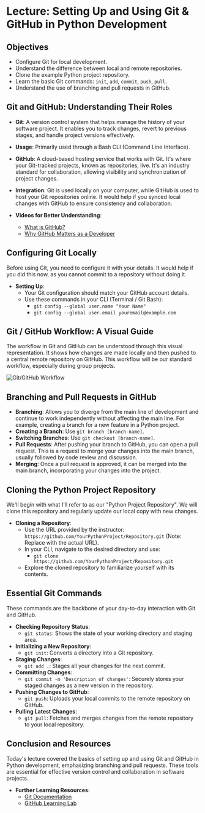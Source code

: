 # Lecture: Setting Up and Using Git & GitHub in Python Development

## Objectives
- Configure Git for local development.
- Understand the difference between local and remote repositories.
- Clone the example Python project repository.
- Learn the basic Git commands: `init`, `add`, `commit`, `push`, `pull`.
- Understand the use of branching and pull requests in GitHub.

## Git and GitHub: Understanding Their Roles

- **Git**: A version control system that helps manage the history of your software project. It enables you to track changes, revert to previous stages, and handle project versions effectively.
- **Usage**: Primarily used through a Bash CLI (Command Line Interface).
- **GitHub**: A cloud-based hosting service that works with Git. It's where your Git-tracked projects, known as repositories, live. It's an industry standard for collaboration, allowing visibility and synchronization of project changes.
- **Integration**: Git is used locally on your computer, while GitHub is used to host your Git repositories online. It would help if you synced local changes with GitHub to ensure consistency and collaboration.

- **Videos for Better Understanding**:
  - [What is GitHub?](https://www.youtube.com/watch?v=w3jLJU7DT5E&ab_channel=GitHub)
  - [Why GitHub Matters as a Developer](https://www.youtube.com/watch?v=yaRwYYdiHxo&ab_channel=SimpleProgrammer)

## Configuring Git Locally

Before using Git, you need to configure it with your details. It would help if you did this now, as you cannot commit to a repository without doing it.

- **Setting Up**:
  - Your Git configuration should match your GitHub account details.
  - Use these commands in your CLI (Terminal / Git Bash):
    - `git config --global user.name "Your Name"`
    - `git config --global user.email youremail@example.com`

## Git / GitHub Workflow: A Visual Guide

The workflow in Git and GitHub can be understood through this visual representation. It shows how changes are made locally and then pushed to a central remote repository on GitHub. This workflow will be our standard workflow, especially during group projects.

![Git/GitHub Workflow](https://www.codeproject.com/KB/applications/1165512/image1.png)

## Branching and Pull Requests in GitHub

- **Branching**: Allows you to diverge from the main line of development and continue to work independently without affecting the main line. For example, creating a branch for a new feature in a Python project.
- **Creating a Branch**: Use `git branch [branch-name]`.
- **Switching Branches**: Use `git checkout [branch-name]`.
- **Pull Requests**: After pushing your branch to GitHub, you can open a pull request. This is a request to merge your changes into the main branch, usually followed by code review and discussion.
- **Merging**: Once a pull request is approved, it can be merged into the main branch, incorporating your changes into the project.

## Cloning the Python Project Repository

We'll begin with what I'll refer to as our "Python Project Repository". We will clone this repository and regularly update our local copy with new changes.

- **Cloning a Repository**:
  - Use the URL provided by the instructor: `https://github.com/YourPythonProject/Repository.git` (Note: Replace with the actual URL).
  - In your CLI, navigate to the desired directory and use:
    - `git clone https://github.com/YourPythonProject/Repository.git`
  - Explore the cloned repository to familiarize yourself with its contents.

## Essential Git Commands

These commands are the backbone of your day-to-day interaction with Git and GitHub.

- **Checking Repository Status**:
  - `git status`: Shows the state of your working directory and staging area.
- **Initializing a New Repository**:
  - `git init`: Converts a directory into a Git repository.
- **Staging Changes**:
  - `git add .`: Stages all your changes for the next commit.
- **Committing Changes**:
  - `git commit -m 'Description of changes'`: Securely stores your staged changes as a new version in the repository.
- **Pushing Changes to GitHub**:
  - `git push`: Uploads your local commits to the remote repository on GitHub.
- **Pulling Latest Changes**:
  - `git pull`: Fetches and merges changes from the remote repository to your local repository.

## Conclusion and Resources

Today's lecture covered the basics of setting up and using Git and GitHub in Python development, emphasizing branching and pull requests. These tools are essential for effective version control and collaboration in software projects.

- **Further Learning Resources**:
  - [Git Documentation](https://git-scm.com/doc)
  - [GitHub Learning Lab](https://lab.github.com/)